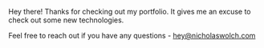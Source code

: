 Hey there! Thanks for checking out my portfolio. It gives me an excuse to check out some new technologies.

Feel free to reach out if you have any questions - hey@nicholaswolch.com
